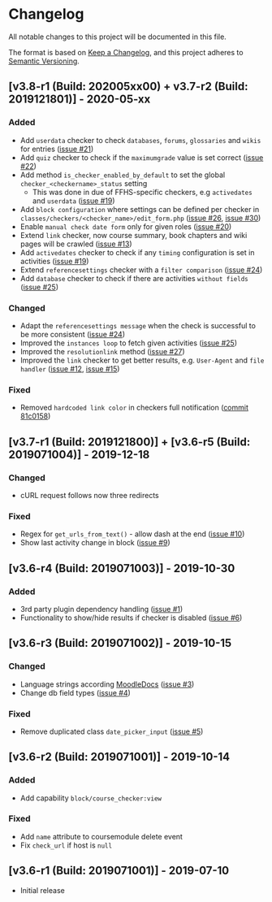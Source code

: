 # Changelog
All notable changes to this project will be documented in this file.

The format is based on [Keep a Changelog](https://keepachangelog.com/en/1.0.0/),
and this project adheres to [Semantic Versioning](https://semver.org/spec/v2.0.0.html).

## [v3.8-r1 (Build: 202005xx00) + v3.7-r2 (Build: 2019121801)] - 2020-05-xx
### Added
- Add `userdata` checker to check `databases`, `forums`, `glossaries` and `wikis` for entries ([issue #21](https://github.com/ffhs/moodle-block_course_checker/issues/21))
- Add `quiz` checker to check if the `maximumgrade` value is set correct ([issue #22](https://github.com/ffhs/moodle-block_course_checker/issues/22))
- Add method `is_checker_enabled_by_default` to set the global `checker_<checkername>_status` setting
  - This was done in due of FFHS-specific checkers, e.g `activedates` and `userdata` ([issue #19](https://github.com/ffhs/moodle-block_course_checker/issues/19))
- Add `block configuration` where settings can be defined per checker in `classes/checkers/<checker_name>/edit_form.php` ([issue #26](https://github.com/ffhs/moodle-block_course_checker/issues/26), [issue #30](https://github.com/ffhs/moodle-block_course_checker/issues/30))
- Enable `manual check date form` only for given roles ([issue #20](https://github.com/ffhs/moodle-block_course_checker/issues/20))
- Extend `link` checker, now course summary, book chapters and wiki pages will be crawled ([issue #13](https://github.com/ffhs/moodle-block_course_checker/issues/13))
- Add `activedates` checker to check if any `timing` configuration is set in activities ([issue #19](https://github.com/ffhs/moodle-block_course_checker/issues/19))
- Extend `referencesettings` checker with a `filter comparison` ([issue #24](https://github.com/ffhs/moodle-block_course_checker/issues/24))
- Add `database` checker to check if there are activities `without fields` ([issue #25](https://github.com/ffhs/moodle-block_course_checker/issues/25))

### Changed
- Adapt the `referencesettings message` when the check is successful to be more consistent ([issue #24](https://github.com/ffhs/moodle-block_course_checker/issues/24))
- Improved the `instances loop` to fetch given activities ([issue #25](https://github.com/ffhs/moodle-block_course_checker/issues/25))
- Improved the `resolutionlink` method ([issue #27](https://github.com/ffhs/moodle-block_course_checker/issues/25))
- Improved the `link` checker to get better results, e.g. `User-Agent` and `file handler` ([issue #12](https://github.com/ffhs/moodle-block_course_checker/issues/12), [issue #15](https://github.com/ffhs/moodle-block_course_checker/issues/15))

### Fixed
- Removed `hardcoded link color` in checkers full notification ([commit 81c0158](https://github.com/ffhs/moodle-block_course_checker/commit/81c015835972f8616406d2417d5b1aaa7aa759a3)) 

## [v3.7-r1 (Build: 2019121800)] + [v3.6-r5 (Build: 2019071004)] - 2019-12-18
### Changed
- cURL request follows now three redirects

### Fixed
- Regex for `get_urls_from_text()` - allow dash at the end ([issue #10](https://github.com/ffhs/moodle-block_course_checker/issues/10))
- Show last activity change in block ([issue #9](https://github.com/ffhs/moodle-block_course_checker/issues/9))

## [v3.6-r4 (Build: 2019071003)] - 2019-10-30
### Added
- 3rd party plugin dependency handling ([issue #1](https://github.com/ffhs/moodle-block_course_checker/issues/1))
- Functionality to show/hide results if checker is disabled ([issue #6](https://github.com/ffhs/moodle-block_course_checker/issues/6))

## [v3.6-r3 (Build: 2019071002)] - 2019-10-15
### Changed
- Language strings according [MoodleDocs](https://docs.moodle.org/dev/Plugin_contribution_checklist#Strings) ([issue #3](https://github.com/ffhs/moodle-block_course_checker/issues/3))
- Change db field types ([issue #4](https://github.com/ffhs/moodle-block_course_checker/issues/4))

### Fixed
- Remove duplicated class `date_picker_input` ([issue #5](https://github.com/ffhs/moodle-block_course_checker/issues/5))

## [v3.6-r2 (Build: 2019071001)] - 2019-10-14
### Added
- Add capability `block/course_checker:view`

### Fixed
- Add `name` attribute to coursemodule delete event
- Fix `check_url` if host is `null`

## [v3.6-r1 (Build: 2019071001)] - 2019-07-10
- Initial release
